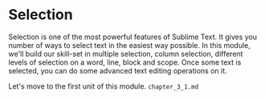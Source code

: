Selection
==========

Selection is one of the most powerful features of Sublime Text. It gives you
number of ways to select text in the easiest way possible. In this module,
we'll build our skill-set in multiple selection, column selection, different
levels of selection on a word, line, block and scope. Once some text is
selected, you can do some advanced text editing operations on it.

Let's move to the first unit of this module. `chapter_3_1.md`
